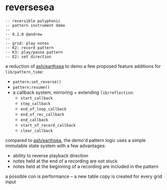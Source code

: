 # reversesea
```
-- reversible polyphonic 
-- pattern instrument demo
--
-- 0.2.0 @andrew
--
-- grid: play notes
-- K2: record pattern
-- K3: play/pause pattern
-- E2: set direction
```

a reduction of [ash/earthsea](https://llllllll.co/t/ash-a-small-collection/21349) to demo a few proposed feature additions for `lib/pattern_time`:
- `pattern:set_reverse()`
- `pattern:resume()`
- a callback system, mirroring + extending `lib/reflection`:
  - `start_callback`
  - `step_callback`
  - `end_of_loop_callback`
  - `end_of_rec_callback`
  - `end_callback`
  - `start_of_record_callback`
  - `clear_callback`
 
compared to [ash/earthsea](https://llllllll.co/t/ash-a-small-collection/21349), the demo'd pattern logic uses a simple immutable state system with a few advantages:
- ability to reverse playback direction
- notes held at the end of a recording are not stuck
- notes held at the beginning of a recording are included in the pattern

a possible con is performance – a new table copy is created for every grid input

